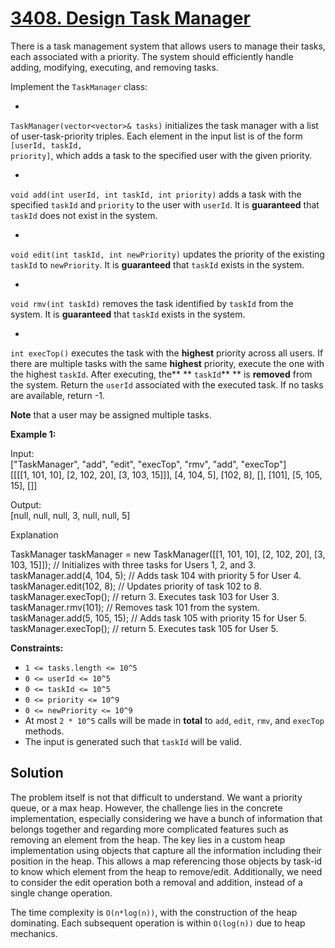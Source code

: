 # [3408. Design Task Manager](https://leetcode.com/problems/design-task-manager/description/?envType=daily-question&envId=2025-09-18)

There is a task management system that allows users to manage their tasks, each associated with a priority. The system should efficiently handle adding, modifying, executing, and removing tasks.

Implement the <code>TaskManager</code> class:

-
<code>TaskManager(vector<vector<int>>&amp; tasks)</code> initializes the task manager with a list of user-task-priority triples. Each element in the input list is of the form <code>[userId, taskId, priority]</code>, which adds a task to the specified user with the given priority.

-
<code>void add(int userId, int taskId, int priority)</code> adds a task with the specified <code>taskId</code> and <code>priority</code> to the user with <code>userId</code>. It is **guaranteed**  that <code>taskId</code> does not exist in the system.

-
<code>void edit(int taskId, int newPriority)</code> updates the priority of the existing <code>taskId</code> to <code>newPriority</code>. It is **guaranteed**  that <code>taskId</code> exists in the system.

-
<code>void rmv(int taskId)</code> removes the task identified by <code>taskId</code> from the system. It is **guaranteed**  that <code>taskId</code> exists in the system.

-
<code>int execTop()</code> executes the task with the **highest**  priority across all users. If there are multiple tasks with the same **highest**  priority, execute the one with the highest <code>taskId</code>. After executing, the** ** <code>taskId</code>** ** is **removed**  from the system. Return the <code>userId</code> associated with the executed task. If no tasks are available, return -1.

**Note**  that a user may be assigned multiple tasks.

**Example 1:**

<div class="example-block">
Input:<br>
["TaskManager", "add", "edit", "execTop", "rmv", "add", "execTop"]<br>
[[[[1, 101, 10], [2, 102, 20], [3, 103, 15]]], [4, 104, 5], [102, 8], [], [101], [5, 105, 15], []]

Output:<br>
[null, null, null, 3, null, null, 5]

Explanation

TaskManager taskManager = new TaskManager([[1, 101, 10], [2, 102, 20], [3, 103, 15]]); // Initializes with three tasks for Users 1, 2, and 3.<br>
taskManager.add(4, 104, 5); // Adds task 104 with priority 5 for User 4.<br>
taskManager.edit(102, 8); // Updates priority of task 102 to 8.<br>
taskManager.execTop(); // return 3. Executes task 103 for User 3.<br>
taskManager.rmv(101); // Removes task 101 from the system.<br>
taskManager.add(5, 105, 15); // Adds task 105 with priority 15 for User 5.<br>
taskManager.execTop(); // return 5. Executes task 105 for User 5.

**Constraints:**

- <code>1 <= tasks.length <= 10^5</code>
- <code>0 <= userId <= 10^5</code>
- <code>0 <= taskId <= 10^5</code>
- <code>0 <= priority <= 10^9</code>
- <code>0 <= newPriority <= 10^9</code>
- At most <code>2 * 10^5</code> calls will be made in **total**  to <code>add</code>, <code>edit</code>, <code>rmv</code>, and <code>execTop</code> methods.
- The input is generated such that <code>taskId</code> will be valid.

## Solution

The problem itself is not that difficult to understand. We want a priority queue, or a max heap. However, the challenge
lies in the concrete implementation, especially considering we have a bunch of information that belongs together and
regarding more complicated features such as removing an element from the heap. The key lies in a custom heap implementation
using objects that capture all the information including their position in the heap. This allows a map referencing those
objects by task-id to know which element from the heap to remove/edit. Additionally, we need to consider the edit operation
both a removal and addition, instead of a single change operation. 

The time complexity is `O(n*log(n))`, with the construction of the heap dominating. Each subsequent operation is within 
`O(log(n))` due to heap mechanics.